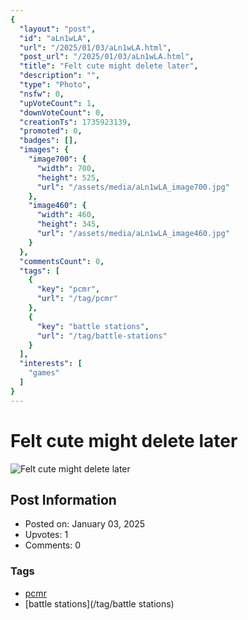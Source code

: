 ```yaml
---
{
  "layout": "post",
  "id": "aLn1wLA",
  "url": "/2025/01/03/aLn1wLA.html",
  "post_url": "/2025/01/03/aLn1wLA.html",
  "title": "Felt cute might delete later",
  "description": "",
  "type": "Photo",
  "nsfw": 0,
  "upVoteCount": 1,
  "downVoteCount": 0,
  "creationTs": 1735923139,
  "promoted": 0,
  "badges": [],
  "images": {
    "image700": {
      "width": 700,
      "height": 525,
      "url": "/assets/media/aLn1wLA_image700.jpg"
    },
    "image460": {
      "width": 460,
      "height": 345,
      "url": "/assets/media/aLn1wLA_image460.jpg"
    }
  },
  "commentsCount": 0,
  "tags": [
    {
      "key": "pcmr",
      "url": "/tag/pcmr"
    },
    {
      "key": "battle stations",
      "url": "/tag/battle-stations"
    }
  ],
  "interests": [
    "games"
  ]
}
---
```


# Felt cute might delete later

![Felt cute might delete later](/assets/media/aLn1wLA_image700.jpg)

## Post Information

- Posted on: January 03, 2025
- Upvotes: 1
- Comments: 0

### Tags

- [pcmr](/tag/pcmr)
- [battle stations](/tag/battle stations)

